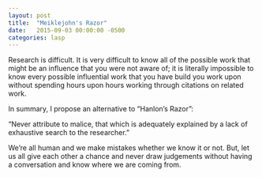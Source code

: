 ```yaml
---
layout: post
title:  "Meiklejohn's Razor"
date:   2015-09-03 00:00:00 -0500
categories: lasp
---
```


Research is difficult.  It is very difficult to know all of the possible work
that might be an influence that you were not aware of; it is literally
impossible to know every possible influential work that you have build you work
upon without spending hours upon hours working through citations on related
work.

In summary, I propose an alternative to “Hanlon’s Razor”:

“Never attribute to malice, that which is adequately explained by a
lack of exhaustive search to the researcher.”

We’re all human and we make mistakes whether we know it or not.  But, let us
all give each other a chance and never draw judgements without having a
conversation and know where we are coming from.
